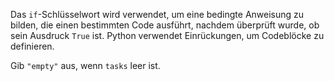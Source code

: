 Das `if`-Schlüsselwort wird verwendet,
um eine bedingte Anweisung zu bilden,
die einen bestimmten Code ausführt,
nachdem überprüft wurde, ob sein
Ausdruck `True` ist.
Python verwendet Einrückungen,
um Codeblöcke zu definieren.

Gib `"empty"` aus,
wenn `tasks` leer ist.
